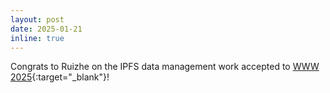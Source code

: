 ```yaml
---
layout: post
date: 2025-01-21
inline: true
---
```


Congrats to Ruizhe on the IPFS data management work accepted to [WWW 2025](https://www2025.thewebconf.org/){:target="\_blank"}! 
